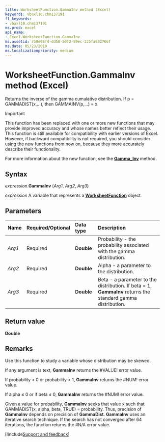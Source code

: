 ```yaml
---
title: WorksheetFunction.GammaInv method (Excel)
keywords: vbaxl10.chm137191
f1_keywords:
- vbaxl10.chm137191
ms.prod: excel
api_name:
- Excel.WorksheetFunction.GammaInv
ms.assetid: 7b0e95f4-dd58-50f2-89ec-22bfa932766f
ms.date: 05/23/2019
ms.localizationpriority: medium
---
```



# WorksheetFunction.GammaInv method (Excel)

Returns the inverse of the gamma cumulative distribution. If p = GAMMADIST(x,...), then GAMMAINV(p,...) = x.

> [!IMPORTANT] 
> This function has been replaced with one or more new functions that may provide improved accuracy and whose names better reflect their usage. This function is still available for compatibility with earlier versions of Excel. However, if backward compatibility is not required, you should consider using the new functions from now on, because they more accurately describe their functionality.
> 
> For more information about the new function, see the **[Gamma_Inv](Excel.WorksheetFunction.Gamma_Inv.md)** method.

## Syntax

_expression_.**GammaInv** (_Arg1_, _Arg2_, _Arg3_)

_expression_ A variable that represents a **[WorksheetFunction](Excel.WorksheetFunction.md)** object.


## Parameters

|Name|Required/Optional|Data type|Description|
|:-----|:-----|:-----|:-----|
| _Arg1_|Required| **Double**|Probability - the probability associated with the gamma distribution.|
| _Arg2_|Required| **Double**|Alpha - a parameter to the distribution.|
| _Arg3_|Required| **Double**|Beta - a parameter to the distribution. If beta = 1, **GammaInv** returns the standard gamma distribution.|

## Return value

**Double**


## Remarks

Use this function to study a variable whose distribution may be skewed.

If any argument is text, **GammaInv** returns the #VALUE! error value.
    
If probability < 0 or probability > 1, **GammaInv** returns the #NUM! error value.
    
If alpha ≤ 0 or if beta ≤ 0, **GammaInv** returns the #NUM! error value.
    
Given a value for probability, **GammaInv** seeks that value x such that GAMMADIST(x, alpha, beta, TRUE) = probability. Thus, precision of **GammaInv** depends on precision of **GammaDist**. **GammaInv** uses an iterative search technique. If the search has not converged after 64 iterations, the function returns the #N/A error value.



[!include[Support and feedback](~/includes/feedback-boilerplate.md)]
